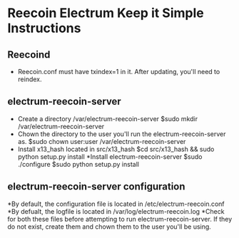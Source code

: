 Reecoin Electrum Keep it Simple Instructions
=============================================

Reecoind
-----------

* Reecoin.conf must have txindex=1 in it. After updating, you'll need to reindex.

electrum-reecoin-server
---------------------

* Create a directory /var/electrum-reecoin-server 
	$sudo mkdir /var/electrum-reecoin-server
* Chown the directory to the user you'll run the electrum-reecoin-server as. 
	$sudo chown user:user /var/electrum-reecoin-server
* Install x13_hash located in src/x13_hash 
	$cd src/x13_hash && sudo python setup.py install
*Install electrum-reecoin-server
	$sudo ./configure
	$sudo python setup.py install 

electrum-reecoin-server configuration
---------------------------------

*By default, the configuration file is located in /etc/electrum-reecoin.conf
*By defualt, the logfile is located in /var/log/electrum-reecoin.log 
*Check for both these files before attempting to run electrum-reecoin-server.
	If they do not exist, create them and chown them to the user you'll be using.




 


 
